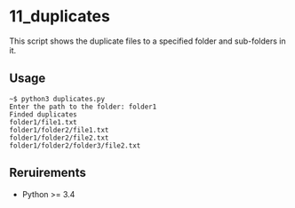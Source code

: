 11_duplicates
=============

This script shows the duplicate files to a specified folder and sub-folders in it.

Usage
-----

```
~$ python3 duplicates.py 
Enter the path to the folder: folder1
Finded duplicates
folder1/file1.txt
folder1/folder2/file1.txt
folder1/folder2/file2.txt
folder1/folder2/folder3/file2.txt
```

Reruirements
------------

- Python >= 3.4
